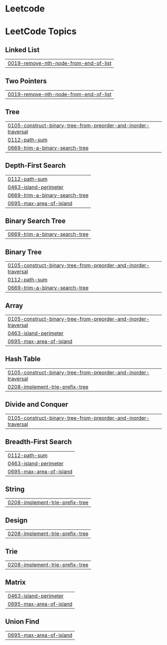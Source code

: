 # Leetcode
<!---LeetCode Topics Start-->
# LeetCode Topics
## Linked List
|  |
| ------- |
| [0019-remove-nth-node-from-end-of-list](https://github.com/SAMATHAMARRI/Leetcode/tree/master/0019-remove-nth-node-from-end-of-list) |
## Two Pointers
|  |
| ------- |
| [0019-remove-nth-node-from-end-of-list](https://github.com/SAMATHAMARRI/Leetcode/tree/master/0019-remove-nth-node-from-end-of-list) |
## Tree
|  |
| ------- |
| [0105-construct-binary-tree-from-preorder-and-inorder-traversal](https://github.com/SAMATHAMARRI/Leetcode/tree/master/0105-construct-binary-tree-from-preorder-and-inorder-traversal) |
| [0112-path-sum](https://github.com/SAMATHAMARRI/Leetcode/tree/master/0112-path-sum) |
| [0669-trim-a-binary-search-tree](https://github.com/SAMATHAMARRI/Leetcode/tree/master/0669-trim-a-binary-search-tree) |
## Depth-First Search
|  |
| ------- |
| [0112-path-sum](https://github.com/SAMATHAMARRI/Leetcode/tree/master/0112-path-sum) |
| [0463-island-perimeter](https://github.com/SAMATHAMARRI/Leetcode/tree/master/0463-island-perimeter) |
| [0669-trim-a-binary-search-tree](https://github.com/SAMATHAMARRI/Leetcode/tree/master/0669-trim-a-binary-search-tree) |
| [0695-max-area-of-island](https://github.com/SAMATHAMARRI/Leetcode/tree/master/0695-max-area-of-island) |
## Binary Search Tree
|  |
| ------- |
| [0669-trim-a-binary-search-tree](https://github.com/SAMATHAMARRI/Leetcode/tree/master/0669-trim-a-binary-search-tree) |
## Binary Tree
|  |
| ------- |
| [0105-construct-binary-tree-from-preorder-and-inorder-traversal](https://github.com/SAMATHAMARRI/Leetcode/tree/master/0105-construct-binary-tree-from-preorder-and-inorder-traversal) |
| [0112-path-sum](https://github.com/SAMATHAMARRI/Leetcode/tree/master/0112-path-sum) |
| [0669-trim-a-binary-search-tree](https://github.com/SAMATHAMARRI/Leetcode/tree/master/0669-trim-a-binary-search-tree) |
## Array
|  |
| ------- |
| [0105-construct-binary-tree-from-preorder-and-inorder-traversal](https://github.com/SAMATHAMARRI/Leetcode/tree/master/0105-construct-binary-tree-from-preorder-and-inorder-traversal) |
| [0463-island-perimeter](https://github.com/SAMATHAMARRI/Leetcode/tree/master/0463-island-perimeter) |
| [0695-max-area-of-island](https://github.com/SAMATHAMARRI/Leetcode/tree/master/0695-max-area-of-island) |
## Hash Table
|  |
| ------- |
| [0105-construct-binary-tree-from-preorder-and-inorder-traversal](https://github.com/SAMATHAMARRI/Leetcode/tree/master/0105-construct-binary-tree-from-preorder-and-inorder-traversal) |
| [0208-implement-trie-prefix-tree](https://github.com/SAMATHAMARRI/Leetcode/tree/master/0208-implement-trie-prefix-tree) |
## Divide and Conquer
|  |
| ------- |
| [0105-construct-binary-tree-from-preorder-and-inorder-traversal](https://github.com/SAMATHAMARRI/Leetcode/tree/master/0105-construct-binary-tree-from-preorder-and-inorder-traversal) |
## Breadth-First Search
|  |
| ------- |
| [0112-path-sum](https://github.com/SAMATHAMARRI/Leetcode/tree/master/0112-path-sum) |
| [0463-island-perimeter](https://github.com/SAMATHAMARRI/Leetcode/tree/master/0463-island-perimeter) |
| [0695-max-area-of-island](https://github.com/SAMATHAMARRI/Leetcode/tree/master/0695-max-area-of-island) |
## String
|  |
| ------- |
| [0208-implement-trie-prefix-tree](https://github.com/SAMATHAMARRI/Leetcode/tree/master/0208-implement-trie-prefix-tree) |
## Design
|  |
| ------- |
| [0208-implement-trie-prefix-tree](https://github.com/SAMATHAMARRI/Leetcode/tree/master/0208-implement-trie-prefix-tree) |
## Trie
|  |
| ------- |
| [0208-implement-trie-prefix-tree](https://github.com/SAMATHAMARRI/Leetcode/tree/master/0208-implement-trie-prefix-tree) |
## Matrix
|  |
| ------- |
| [0463-island-perimeter](https://github.com/SAMATHAMARRI/Leetcode/tree/master/0463-island-perimeter) |
| [0695-max-area-of-island](https://github.com/SAMATHAMARRI/Leetcode/tree/master/0695-max-area-of-island) |
## Union Find
|  |
| ------- |
| [0695-max-area-of-island](https://github.com/SAMATHAMARRI/Leetcode/tree/master/0695-max-area-of-island) |
<!---LeetCode Topics End-->